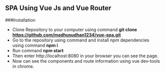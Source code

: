 ## SPA Using Vue Js and Vue Router

###Installation
- Clone Repository to your computer using command
**git clone https://github.com/madhusudhan1234/vue-spa.git**
- Go to the repository using command and install npm dependencies using command **npm i**
- Run command **npm start**
- Then enter http://localhost:8080 in your browser you can see the page.
- Now can see the components and route information using vue dev-tools in chrome.
